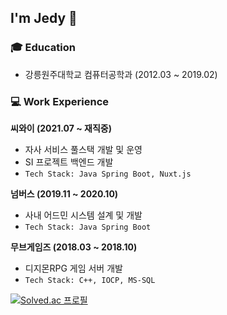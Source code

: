 ## I'm Jedy 👋


### 🎓 Education
- 강릉원주대학교 컴퓨터공학과 (2012.03 ~ 2019.02)

### 💻 Work Experience

**씨와이 (2021.07 ~ 재직중)**
- 자사 서비스 풀스택 개발 및 운영
- SI 프로젝트 백엔드 개발
- `Tech Stack: Java Spring Boot, Nuxt.js`

**넘버스 (2019.11 ~ 2020.10)**
- 사내 어드민 시스템 설계 및 개발
- `Tech Stack: Java Spring Boot`

**무브게임즈 (2018.03 ~ 2018.10)**
- 디지몬RPG 게임 서버 개발
- `Tech Stack: C++, IOCP, MS-SQL`



[![Solved.ac
프로필](http://mazassumnida.wtf/api/v2/generate_badge?boj=jedy)](https://solved.ac/jedy)


